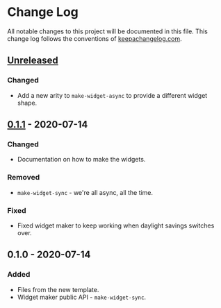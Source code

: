 # Change Log
All notable changes to this project will be documented in this file. This change log follows the conventions of [keepachangelog.com](http://keepachangelog.com/).

## [Unreleased]
### Changed
- Add a new arity to `make-widget-async` to provide a different widget shape.

## [0.1.1] - 2020-07-14
### Changed
- Documentation on how to make the widgets.

### Removed
- `make-widget-sync` - we're all async, all the time.

### Fixed
- Fixed widget maker to keep working when daylight savings switches over.

## 0.1.0 - 2020-07-14
### Added
- Files from the new template.
- Widget maker public API - `make-widget-sync`.

[Unreleased]: https://github.com/your-name/robot/compare/0.1.1...HEAD
[0.1.1]: https://github.com/your-name/robot/compare/0.1.0...0.1.1
